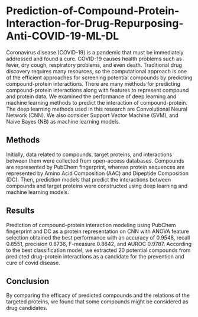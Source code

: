 # Prediction-of-Compound-Protein-Interaction-for-Drug-Repurposing-Anti-COVID-19-ML-DL

Coronavirus disease (COVID-19) is a pandemic that must be immediately addressed and found a cure. COVID-19 causes health problems such as fever, dry cough, respiratory problems, and even death. Traditional drug discovery requires many resources, so the computational approach is one of the efficient approaches for screening potential compounds by predicting compound-protein interactions. There are many methods for predicting compound-protein interactions along with features to represent compound and protein data. We examined the performance of deep learning and machine learning methods to predict the interaction of compound-protein. The deep learning methods used in this research are Convolutional Neural Network (CNN). We also consider Support Vector Machine (SVM), and Naive Bayes (NB) as machine learning models. 

## Methods
Initially, data related to compounds, target proteins, and interactions between them were collected from open-access databases. Compounds are represented by PubChem fingerprint, whereas protein sequences are represented by Amino Acid Composition (AAC) and Dipeptide Composition (DC). Then, prediction models that predict the interactions between compounds and target proteins were constructed using deep learning and machine learning models. 

## Results 
Prediction of compound-protein interaction modeling using PubChem fingerprint and DC as a protein representation on CNN with ANOVA feature selection obtained the best performance with an accuracy of 0.9548, recall 0.8551, precision 0.8736, F-measure 0.8642, and AUROC 0.9787. According to the best classification model, we extracted 20 potential compounds from predicted drug-protein interactions as a candidate for the prevention and cure of covid disease.

## Conclusion
By comparing the efficacy of predicted compounds and the relations of the targeted proteins, we found that some compounds might be considered as drug candidates.

